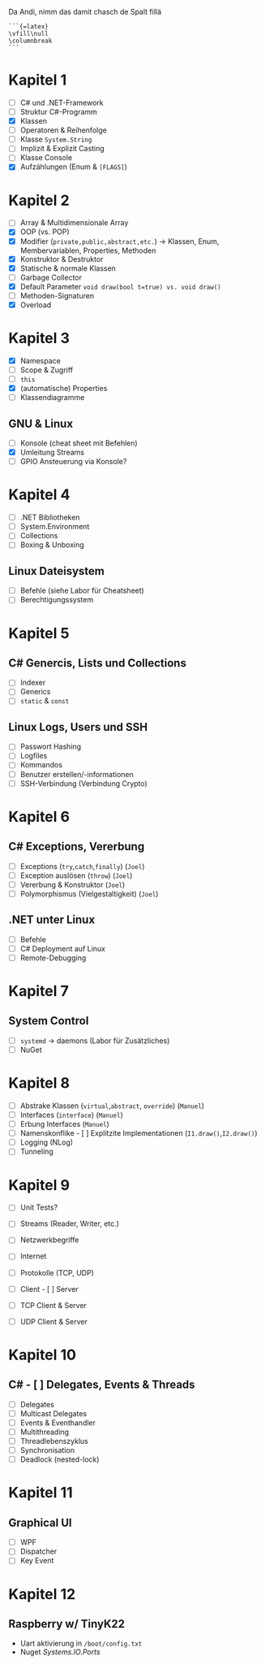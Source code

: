Da Andi, nimm das damit chasch de Spalt fillä

````
```{=latex}
\vfill\null
\columnbreak
```
````

# Kapitel 1

- [ ] C# und .NET-Framework
- [ ] Struktur C#-Programm
- [x] Klassen
- [ ] Operatoren & Reihenfolge
- [ ] Klasse `System.String`
- [ ] Implizit & Explizit Casting
- [ ] Klasse Console
- [x] Aufzählungen (Enum & `[FLAGS]`)

# Kapitel 2

- [ ] Array & Multidimensionale Array 
- [x] OOP (vs. POP)
- [x] Modifier (`private,public,abstract,etc.`) -> Klassen, Enum, Membervariablen, Properties, Methoden
- [x] Konstruktor & Destruktor
- [x] Statische & normale Klassen
- [ ] Garbage Collector
- [x] Default Parameter `void draw(bool t=true) vs. void draw()`
- [ ] Methoden-Signaturen
- [x] Overload

# Kapitel 3

- [x] Namespace
- [ ] Scope & Zugriff
- [ ] `this`
- [x] (automatische) Properties
- [ ] Klassendiagramme

## GNU & Linux

- [ ] Konsole (cheat sheet mit Befehlen)
- [x] Umleitung Streams
- [ ] GPIO Ansteuerung via Konsole?

# Kapitel 4

- [ ] .NET Bibliotheken
- [ ] System.Environment
- [ ] Collections
- [ ] Boxing & Unboxing

## Linux Dateisystem

- [ ] Befehle (siehe Labor für Cheatsheet)
- [ ] Berechtigungssystem

# Kapitel 5

## C# Genercis, Lists und Collections

- [ ] Indexer
- [ ] Generics
- [ ] `static` & `const`

## Linux Logs, Users und SSH

- [ ] Passwort Hashing
- [ ] Logfiles
- [ ] Kommandos
- [ ] Benutzer erstellen/-informationen
- [ ] SSH-Verbindung (Verbindung Crypto)

# Kapitel 6

## C# Exceptions, Vererbung

- [ ] Exceptions (`try`,`catch`,`finally`)  (`Joel`)
- [ ] Exception auslösen (`throw`)          (`Joel`)
- [ ] Vererbung & Konstruktor               (`Joel`)
- [ ] Polymorphismus (Vielgestaltigkeit)    (`Joel`)

## .NET unter Linux

- [ ] Befehle
- [ ] C# Deployment auf Linux
- [ ] Remote-Debugging

# Kapitel 7

## System Control

- [ ] `systemd` -> daemons (Labor für Zusätzliches)
- [ ] NuGet

# Kapitel 8

- [ ] Abstrake Klassen (`virtual`,`abstract`, `override`)   (`Manuel`)
- [ ] Interfaces (`interface`)                              (`Manuel`)
- [ ] Erbung Interfaces                                     (`Manuel`)
- [ ] Namenskonflike - [ ] Explitzite Implementationen (`I1.draw()`,`I2.draw()`)
- [ ] Logging (NLog)
- [ ] Tunneling

# Kapitel 9

- [ ] Unit Tests?
- [ ] Streams (Reader, Writer, etc.)

- [ ] Netzwerkbegriffe
- [ ] Internet
- [ ] Protokolle (TCP, UDP)
- [ ] Client - [ ] Server

- [ ] TCP Client & Server
- [ ] UDP Client & Server

# Kapitel 10

## C# - [ ] Delegates, Events & Threads

- [ ] Delegates
- [ ] Multicast Delegates
- [ ] Events & Eventhandler
- [ ] Multithreading
- [ ] Threadlebenszyklus
- [ ] Synchronisation
- [ ] Deadlock (nested-lock)

# Kapitel 11

## Graphical UI

- [ ] WPF
- [ ] Dispatcher
- [ ] Key Event

# Kapitel 12

## Raspberry w/ TinyK22

- Uart aktivierung in `/boot/config.txt`
- Nuget *Systems.IO.Ports*
